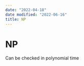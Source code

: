 ```yaml
---
date: "2022-04-18"
date modified: "2022-06-16"
title: NP
---
```


# NP
Can be checked in polynomial time
